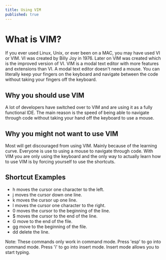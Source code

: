 ```yaml
---
title: Using VIM
published: true
---
```



# What is VIM?

If you ever used Linux, Unix, or ever been on a MAC, you may have used VI or VIM. VI was created by Billy Joy in 1976. Later on VIM was created which is the improved version of VI. VIM is a modal text editor with more features and extensions than VI. A modal text editor doesn't need a mouse. You can literally keep your fingers on the keyboard and navigate between the code without taking your fingers off the keyboard.

## Why you should use VIM
A lot of developers have switched over to VIM and are using it as a fully functional IDE. The main reason is the speed of being able to navigate through code without taking your hand off the keyboard to use a mouse.

## Why you might not want to use VIM
Most will get discouraged from using VIM. Mainly because of the learning curve. Everyone is use to using a mouse to navigate through code. With VIM you are only using the keyboard and the only way to actually learn how to use VIM is by forcing yourself to use the shortcuts.

## Shortcut Examples
- h moves the cursor one character to the left.
- j moves the cursor down one line.
- k moves the cursor up one line.
- l moves the cursor one character to the right.
- 0 moves the cursor to the beginning of the line.
- $ moves the cursor to the end of the line.
- G move to the end of the file.
- gg move to the beginning of the file.
- dd delete the line.

Note: These commands only work in command mode. Press 'esp' to go into command mode. Press 'i' to go into insert mode. Insert mode allows you to start typing. 


